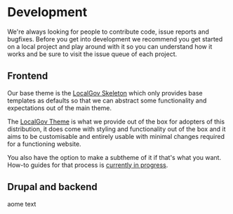 # Development

We're always looking for people to contribute code, issue reports and bugfixes.
Before you get into development we recommend you get started on a local project and play around with it so you can understand how it works and be sure to visit the issue queue of each project.

## Frontend

Our base theme is the [LocalGov Skeleton](https://github.com/localgovdrupal/localgov_skeleton) which only provides base templates as defaults so that we can abstract some functionality and expectations out of the main theme.

The [LocalGov Theme](https://github.com/localgovdrupal/localgov_theme) is what we provide out of the box for adopters of this distribution, it does come with styling and functionality out of the box and it aims to be customisable and entirely usable with minimal changes required for a functioning website.

You also have the option to make a subtheme of it if that's what you want. How-to guides for that process is [currently in progress](https://github.com/localgovdrupal/localgov_theme/issues/76).

## Drupal and backend

aome text
